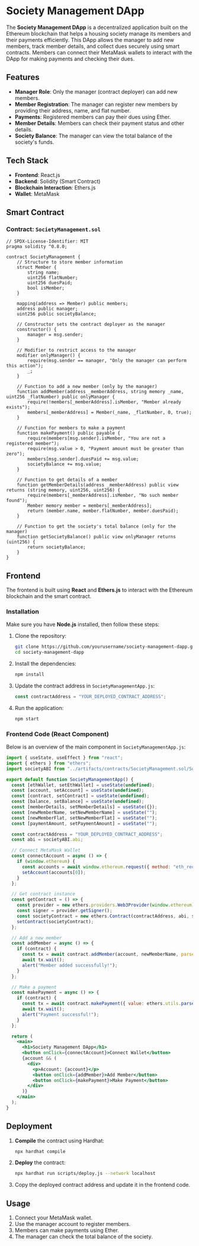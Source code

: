# Society Management DApp

The **Society Management DApp** is a decentralized application built on the Ethereum blockchain that helps a housing society manage its members and their payments efficiently. This DApp allows the manager to add new members, track member details, and collect dues securely using smart contracts. Members can connect their MetaMask wallets to interact with the DApp for making payments and checking their dues.

## Features

- **Manager Role**: Only the manager (contract deployer) can add new members.
- **Member Registration**: The manager can register new members by providing their address, name, and flat number.
- **Payments**: Registered members can pay their dues using Ether.
- **Member Details**: Members can check their payment status and other details.
- **Society Balance**: The manager can view the total balance of the society's funds.

## Tech Stack

- **Frontend**: React.js
- **Backend**: Solidity (Smart Contract)
- **Blockchain Interaction**: Ethers.js
- **Wallet**: MetaMask

## Smart Contract

### Contract: `SocietyManagement.sol`

```solidity
// SPDX-License-Identifier: MIT
pragma solidity ^0.8.0;

contract SocietyManagement {
    // Structure to store member information
    struct Member {
        string name;
        uint256 flatNumber;
        uint256 duesPaid;
        bool isMember;
    }

    mapping(address => Member) public members;
    address public manager;
    uint256 public societyBalance;

    // Constructor sets the contract deployer as the manager
    constructor() {
        manager = msg.sender;
    }

    // Modifier to restrict access to the manager
    modifier onlyManager() {
        require(msg.sender == manager, "Only the manager can perform this action");
        _;
    }

    // Function to add a new member (only by the manager)
    function addMember(address _memberAddress, string memory _name, uint256 _flatNumber) public onlyManager {
        require(!members[_memberAddress].isMember, "Member already exists");
        members[_memberAddress] = Member(_name, _flatNumber, 0, true);
    }

    // Function for members to make a payment
    function makePayment() public payable {
        require(members[msg.sender].isMember, "You are not a registered member");
        require(msg.value > 0, "Payment amount must be greater than zero");
        members[msg.sender].duesPaid += msg.value;
        societyBalance += msg.value;
    }

    // Function to get details of a member
    function getMemberDetails(address _memberAddress) public view returns (string memory, uint256, uint256) {
        require(members[_memberAddress].isMember, "No such member found");
        Member memory member = members[_memberAddress];
        return (member.name, member.flatNumber, member.duesPaid);
    }

    // Function to get the society's total balance (only for the manager)
    function getSocietyBalance() public view onlyManager returns (uint256) {
        return societyBalance;
    }
}
```

## Frontend

The frontend is built using **React** and **Ethers.js** to interact with the Ethereum blockchain and the smart contract.

### Installation

Make sure you have **Node.js** installed, then follow these steps:

1. Clone the repository:
   ```bash
   git clone https://github.com/yourusername/society-management-dapp.git
   cd society-management-dapp
   ```

2. Install the dependencies:
   ```bash
   npm install
   ```

3. Update the contract address in `SocietyManagementApp.js`:
   ```js
   const contractAddress = "YOUR_DEPLOYED_CONTRACT_ADDRESS";
   ```

4. Run the application:
   ```bash
   npm start
   ```

### Frontend Code (React Component)
Below is an overview of the main component in `SocietyManagementApp.js`:

```jsx
import { useState, useEffect } from "react";
import { ethers } from "ethers";
import societyABI from "../artifacts/contracts/SocietyManagement.sol/SocietyManagement.json";

export default function SocietyManagementApp() {
  const [ethWallet, setEthWallet] = useState(undefined);
  const [account, setAccount] = useState(undefined);
  const [contract, setContract] = useState(undefined);
  const [balance, setBalance] = useState(undefined);
  const [memberDetails, setMemberDetails] = useState({});
  const [newMemberName, setNewMemberName] = useState("");
  const [newMemberFlat, setNewMemberFlat] = useState("");
  const [paymentAmount, setPaymentAmount] = useState("");

  const contractAddress = "YOUR_DEPLOYED_CONTRACT_ADDRESS";
  const abi = societyABI.abi;

  // Connect MetaMask Wallet
  const connectAccount = async () => {
    if (window.ethereum) {
      const accounts = await window.ethereum.request({ method: "eth_requestAccounts" });
      setAccount(accounts[0]);
    }
  };

  // Get contract instance
  const getContract = () => {
    const provider = new ethers.providers.Web3Provider(window.ethereum);
    const signer = provider.getSigner();
    const societyContract = new ethers.Contract(contractAddress, abi, signer);
    setContract(societyContract);
  };

  // Add a new member
  const addMember = async () => {
    if (contract) {
      const tx = await contract.addMember(account, newMemberName, parseInt(newMemberFlat));
      await tx.wait();
      alert("Member added successfully!");
    }
  };

  // Make a payment
  const makePayment = async () => {
    if (contract) {
      const tx = await contract.makePayment({ value: ethers.utils.parseEther(paymentAmount) });
      await tx.wait();
      alert("Payment successful!");
    }
  };

  return (
    <main>
      <h1>Society Management DApp</h1>
      <button onClick={connectAccount}>Connect Wallet</button>
      {account && (
        <div>
          <p>Account: {account}</p>
          <button onClick={addMember}>Add Member</button>
          <button onClick={makePayment}>Make Payment</button>
        </div>
      )}
    </main>
  );
}
```

## Deployment

1. **Compile** the contract using Hardhat:

   ```bash
   npx hardhat compile
   ```

2. **Deploy** the contract:

   ```bash
   npx hardhat run scripts/deploy.js --network localhost
   ```

3. Copy the deployed contract address and update it in the frontend code.

## Usage

1. Connect your MetaMask wallet.
2. Use the manager account to register members.
3. Members can make payments using Ether.
4. The manager can check the total balance of the society.

